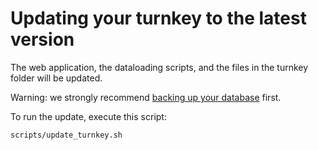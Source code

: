 # Updating your turnkey to the latest version

The web application, the dataloading scripts, and the files in the turnkey folder will be updated.

Warning: we strongly recommend [backing up your database](database_backup.md) first.

To run the update, execute this script:
```
scripts/update_turnkey.sh
```
